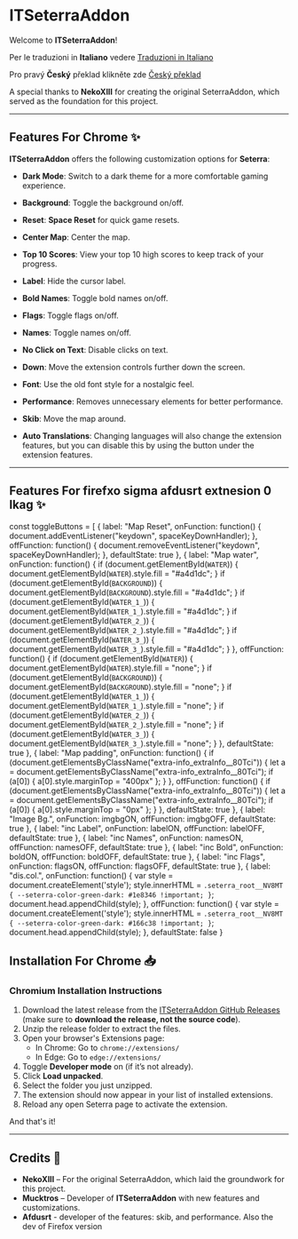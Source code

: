  # ITSeterraAddon

Welcome to **ITSeterraAddon**!

Per le traduzioni in **Italiano** vedere [Traduzioni in Italiano](https://github.com/Mucktros/ITSeterraAddon/blob/main/README.it.md)

Pro pravý **Český** překlad klikněte zde [Český překlad](https://github.com/Mucktros/ITSeterraAddon/blob/main/README.cs.md)

A special thanks to **NekoXIII** for creating the original SeterraAddon, which served as the foundation for this project.

---

## Features For Chrome ✨

**ITSeterraAddon** offers the following customization options for **Seterra**:

- **Dark Mode**: Switch to a dark theme for a more comfortable gaming experience.
- **Background**: Toggle the background on/off.
- **Reset**: **Space Reset** for quick game resets.
- **Center Map**: Center the map.
- **Top 10 Scores**: View your top 10 high scores to keep track of your progress.
- **Label**: Hide the cursor label.
- **Bold Names**: Toggle bold names on/off.
- **Flags**: Toggle flags on/off.
- **Names**: Toggle names on/off.
- **No Click on Text**: Disable clicks on text.
- **Down**: Move the extension controls further down the screen.
- **Font**: Use the old font style for a nostalgic feel.
- **Performance**: Removes unnecessary elements for better performance.
- **Skib**: Move the map around.

- **Auto Translations**: Changing languages will also change the extension features, but you can disable this by using the button under the extension features.

---
## Features For firefxo sigma afdusrt extnesion 0 lkag ✨

const toggleButtons = [
    {
        label: "Map Reset",
        onFunction: function() { document.addEventListener("keydown", spaceKeyDownHandler); },
        offFunction: function() { document.removeEventListener("keydown", spaceKeyDownHandler); },
        defaultState: true
    },
    {
        label: "Map water",
        onFunction: function() { if (document.getElementById(`WATER`)) { document.getElementById(`WATER`).style.fill = "#a4d1dc"; } if (document.getElementById(`BACKGROUND`)) { document.getElementById(`BACKGROUND`).style.fill = "#a4d1dc"; } if (document.getElementById(`WATER_1_`)) { document.getElementById(`WATER_1_`).style.fill = "#a4d1dc"; } if (document.getElementById(`WATER_2_`)) { document.getElementById(`WATER_2_`).style.fill = "#a4d1dc"; } if (document.getElementById(`WATER_3_`)) { document.getElementById(`WATER_3_`).style.fill = "#a4d1dc"; } },
        offFunction: function() { if (document.getElementById(`WATER`)) { document.getElementById(`WATER`).style.fill = "none"; } if (document.getElementById(`BACKGROUND`)) { document.getElementById(`BACKGROUND`).style.fill = "none"; } if (document.getElementById(`WATER_1_`)) { document.getElementById(`WATER_1_`).style.fill = "none"; } if (document.getElementById(`WATER_2_`)) { document.getElementById(`WATER_2_`).style.fill = "none"; } if (document.getElementById(`WATER_3_`)) { document.getElementById(`WATER_3_`).style.fill = "none"; } },
        defaultState: true
    },
    {
        label: "Map padding",
        onFunction: function() { if (document.getElementsByClassName("extra-info_extraInfo__80Tci")) { let a = document.getElementsByClassName("extra-info_extraInfo__80Tci"); if (a[0]) { a[0].style.marginTop = "400px" }; } },
        offFunction: function() { if (document.getElementsByClassName("extra-info_extraInfo__80Tci")) { let a = document.getElementsByClassName("extra-info_extraInfo__80Tci"); if (a[0]) { a[0].style.marginTop = "0px" }; } },
        defaultState: true
    },
    {
        label: "Image Bg.",
        onFunction: imgbgON,
        offFunction: imgbgOFF,
        defaultState: true
    },
    {
        label: "inc Label",
        onFunction: labelON,
        offFunction: labelOFF,
        defaultState: true
    },
    {
        label: "inc Names",
        onFunction: namesON,
        offFunction: namesOFF,
        defaultState: true
    },
    {
        label: "inc Bold",
        onFunction: boldON,
        offFunction: boldOFF,
        defaultState: true
    },
    {
        label: "inc Flags",
        onFunction: flagsON,
        offFunction: flagsOFF,
        defaultState: true
    },
    {
        label: "dis.col.",
        onFunction: function() { var style = document.createElement('style'); style.innerHTML = `.seterra_root__NV8MT { --seterra-color-green-dark: #1e8346 !important; }`; document.head.appendChild(style); },
        offFunction: function() { var style = document.createElement('style'); style.innerHTML = `.seterra_root__NV8MT { --seterra-color-green-dark: #166c38 !important; }`; document.head.appendChild(style); },
        defaultState: false
    }
## Installation For Chrome 📥

### Chromium Installation Instructions

1. Download the latest release from the [ITSeterraAddon GitHub Releases](https://github.com/Mucktros/ITSterraAddon/releases/latest) (make sure to **download the release, not the source code**).
2. Unzip the release folder to extract the files.
3. Open your browser's Extensions page:
    - In Chrome: Go to `chrome://extensions/`
    - In Edge: Go to `edge://extensions/`
4. Toggle **Developer mode** on (if it’s not already).
5. Click **Load unpacked**.
6. Select the folder you just unzipped.
7. The extension should now appear in your list of installed extensions.
8. Reload any open Seterra page to activate the extension.

And that's it!

---

## Credits 👏

- **NekoXIII** – For the original SeterraAddon, which laid the groundwork for this project.
- **Mucktros** – Developer of **ITSeterraAddon** with new features and customizations.
- **Afdusrt** - developer of the features: skib, and performance. Also the dev of Firefox version
